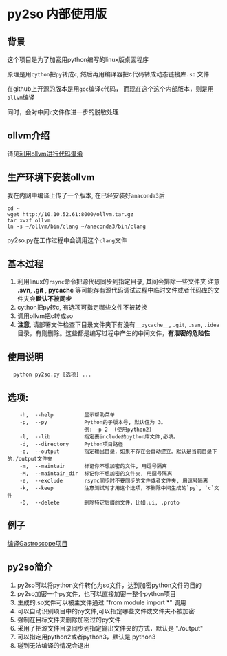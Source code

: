 # py2so 内部使用版
## 背景

这个项目是为了加密用python编写的linux版桌面程序

原理是用`cython`把`py`转成`c`, 然后再用编译器把c代码转成动态链接库`.so` 文件

在github上开源的版本是用`gcc`编译`c`代码， 而现在这个这个内部版本，则是用`ollvm`编译

同时，会对中间`c`文件作进一步的脱敏处理

## ollvm介绍
请见[利用ollvm进行代码混淆](https://mabin004.github.io/2018/08/23/ollvm%E5%AD%A6%E4%B9%A0/)


## 生产环境下安装ollvm

我在内网中编译上传了一个版本, 在已经安装好`anaconda3`后
```
cd ~
wget http://10.10.52.61:8000/ollvm.tar.gz
tar xvzf ollvm
ln -s ~/ollvm/bin/clang ~/anaconda3/bin/clang
```
py2so.py在工作过程中会调用这个`clang`文件

## 基本过程
1. 利用linux的`rsync`命令把源代码同步到指定目录, 其间会排除一些文件夹
  注意 **.svn**,  **.git** , **__pycache__** 等可能存有源代码调试过程中临时文件或者代码库的文件夹会**默认不被同步**
2. cython把py转c, 有选项可指定哪些文件不被转换
3. 调用ollvm把c转成so
4. **注意**, 请部署文件检查下目录文件夹下有没有`__pycache__`, `.git`, `.svn`, `.idea`目录，有则删除。这些都是编写过程中产生的中间文件，**有泄密的危险性**

## 使用说明
```
  python py2so.py [选项] ...
```

## 选项:
```
    -h,  --help          显示帮助菜单
    -p,  --py            Python的子版本号, 默认值为 3。
                         例: -p 2  (使用python2)
    -l,  --lib           指定要include的python库文件,必填。
    -d,  --directory     Python项目路径
    -o,  --output        指定输出目录，如果不存在会自动建立。默认是当前目录下的./output文件夹
    -m,  --maintain      标记你不想加密的文件, 用逗号隔离
    -M,  --maintain_dir  标记你不想加密的文件夹, 用逗号隔离
    -e,  --exclude       rsync同步时不要同步的文件或者文件夹, 用逗号隔离
    -k,  --keep          注意测试时才用这个选项，不删除中间生成的`py`, `c`文件
    -D,  --delete        删除特定后缀的文件，比如.ui, .proto
```

## 例子
[编译Gastroscope项目](./run.sh)


## py2so简介
1. py2so可以将python文件转化为so文件，达到加密python文件的目的
2. py2so加密一个py文件，也可以直接加密一整个python项目
3. 生成的.so文件可以被主文件通过 "from module import \*" 调用
4. 可以自动识别项目中的py文件,可以指定哪些文件或文件夹不被加密
5. 强制在目标文件夹删除加密过的py文件
6. 采用了把源文件目录同步到指定输出文件夹的方式，默认是 "./output"
7. 可以指定用python2或者python3，默认是 python3
8. 碰到无法编译的情况会退出
